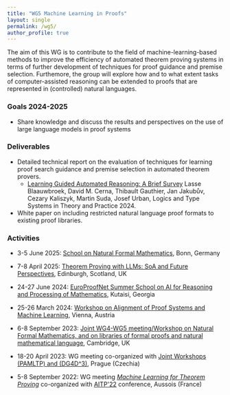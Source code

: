 ```yaml
---
title: "WG5 Machine Learning in Proofs"
layout: single
permalink: /wg5/
author_profile: true
---
```


The aim of this WG is to contribute to the field of machine-learning-based
methods to improve the efficiency of automated theorem proving systems in terms
of further development of techniques for proof guidance and premise selection.
Furthemore, the group will explore how and to what extent tasks of
computer-assisted reasoning can be extended to proofs that are represented in
(controlled) natural languages.
### Goals 2024-2025
-  Share knowledge and discuss the results and perspectives on the use of large language models in proof systems
### Deliverables
-  Detailed technical report on the evaluation of techniques for learning proof search
guidance and premise selection in automated theorem provers.
    - [Learning Guided Automated Reasoning: A Brief Survey](https://link.springer.com/chapter/10.1007/978-3-031-61716-4_4) Lasse Blaauwbroek, David M. Cerna, Thibault Gauthier, Jan Jakubův, Cezary Kaliszyk, Martin Suda, Josef Urban, Logics and Type Systems in Theory and Practice 2024.
- White paper on including restricted natural language proof formats to existing proof libraries.
### Activities
- 3-5 June 2025: [School on Natural Formal Mathematics](https://naproche.github.io/school/), Bonn, Germany
- 7-8 April 2025: [Theorem Proving with LLMs: SoA and Future Perspectives](/wg5-edinburgh25), Edinburgh, Scotland, UK
- 24-27 June 2024: [EuroProofNet Summer School on AI for Reasoning and Processing of Mathematics](/Kutaisi24), Kutaisi, Georgia
- 25-26 March 2024: [Workshop on Alignment of Proof Systems and Machine Learning](/wg5-vienna24), Vienna, Austria
- 6-8 September 2023: [Joint WG4-WG5 meeting/Workshop on Natural Formal Mathematics, and on libraries of formal proofs and natural mathematical language](../cambridge-2023), Cambridge, UK

- 18-20 April 2023: WG meeting co-organized  with [Joint Workshops (PAMLTP) and (DG4D^3)](/Prague23), Prague (Czechia)

- 5-8 September 2022: WG meeting [*Machine Learning for Theorem Proving*](/wg5-aitp22) co-organized with [AITP'22](http://aitp-conference.org/2022/) conference, Aussois (France)

